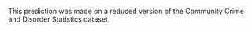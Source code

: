 This prediction was made on a reduced version of the Community Crime and Disorder Statistics dataset.
